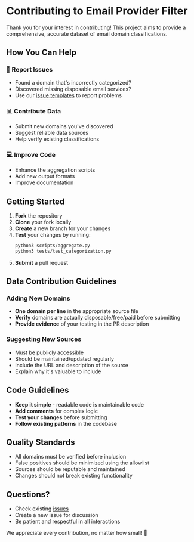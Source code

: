 # Contributing to Email Provider Filter

Thank you for your interest in contributing! This project aims to provide a comprehensive, accurate dataset of email domain classifications.

## How You Can Help

### 🐛 Report Issues
- Found a domain that's incorrectly categorized? 
- Discovered missing disposable email services?
- Use our [issue templates](.github/ISSUE_TEMPLATE) to report problems

### 📊 Contribute Data
- Submit new domains you've discovered
- Suggest reliable data sources
- Help verify existing classifications

### 💻 Improve Code
- Enhance the aggregation scripts
- Add new output formats
- Improve documentation

## Getting Started

1. **Fork** the repository
2. **Clone** your fork locally
3. **Create** a new branch for your changes
4. **Test** your changes by running:
   ```bash
   python3 scripts/aggregate.py
   python3 tests/test_categorization.py
   ```
5. **Submit** a pull request

## Data Contribution Guidelines

### Adding New Domains
- **One domain per line** in the appropriate source file
- **Verify** domains are actually disposable/free/paid before submitting
- **Provide evidence** of your testing in the PR description

### Suggesting New Sources
- Must be publicly accessible
- Should be maintained/updated regularly  
- Include the URL and description of the source
- Explain why it's valuable to include

## Code Guidelines

- **Keep it simple** - readable code is maintainable code
- **Add comments** for complex logic
- **Test your changes** before submitting
- **Follow existing patterns** in the codebase

## Quality Standards

- All domains must be verified before inclusion
- False positives should be minimized using the allowlist
- Sources should be reputable and maintained
- Changes should not break existing functionality

## Questions?

- Check existing [issues](https://github.com/Rohithzr/email-provider-filter/issues)
- Create a new issue for discussion
- Be patient and respectful in all interactions

We appreciate every contribution, no matter how small! 🙏